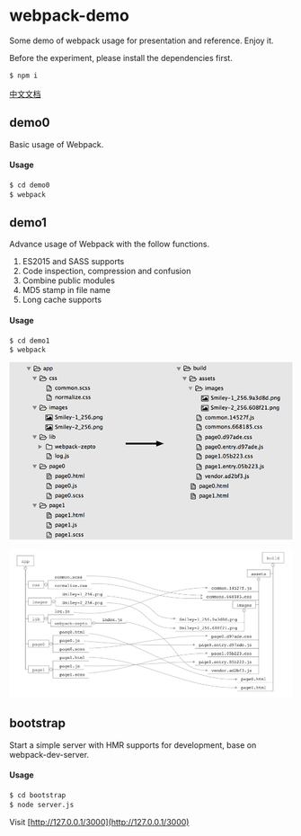 # webpack-demo
Some demo of webpack usage for presentation and reference. Enjoy it.

Before the experiment, please install the dependencies first.

```bash
$ npm i
```

[中文文档](README.zh-CN.md)

## demo0
Basic usage of Webpack.

#### Usage

```bash
$ cd demo0
$ webpack
```

## demo1
Advance usage of Webpack with the follow functions.

1. ES2015 and SASS supports
1. Code inspection, compression and confusion
1. Combine public modules
1. MD5 stamp in file name
1. Long cache supports

#### Usage

```bash
$ cd demo1
$ webpack
```

![demo1_bundle](docs/demo1_bundle.png)

![demo1_bundle_link](docs/demo1_bundle_link.jpg)

## bootstrap
Start a simple server with HMR supports for development, base on webpack-dev-server.

#### Usage

```bash
$ cd bootstrap
$ node server.js
```

Visit [http://127.0.0.1/3000](http://127.0.0.1/3000)
